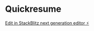 # Quickresume

[Edit in StackBlitz next generation editor ⚡️](https://stackblitz.com/~/github.com/godkiller1830/Quickresume)